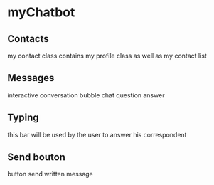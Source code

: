 # myChatbot


## Contacts
  my contact class contains my profile class as well as my contact list


## Messages
  interactive conversation bubble chat question answer


## Typing
  this bar will be used by the user to answer his correspondent  

## Send bouton 
  button send written message
